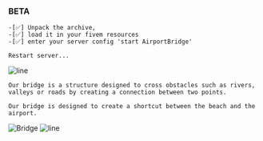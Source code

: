 ### BETA
```yarn
-[✅] Unpack the archive, 
-[✅] load it in your fivem resources
-[✅] enter your server config 'start AirportBridge'

Restart server...

```

![line](https://github.com/bylickilabs/bylickilabs/assets/109308073/bfd77a60-d426-4470-b417-fdbab0166188) 

```yarn
Our bridge is a structure designed to cross obstacles such as rivers,
valleys or roads by creating a connection between two points.

Our bridge is designed to create a shortcut between the beach and the airport.

```

![Bridge](https://github.com/user-attachments/assets/84f88fb2-bdb3-4842-88c2-d0b598f58890)
![line](https://github.com/bylickilabs/bylickilabs/assets/109308073/bfd77a60-d426-4470-b417-fdbab0166188) 

